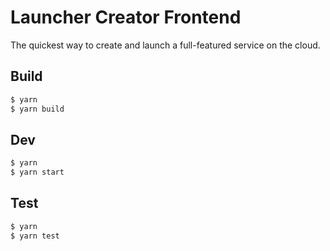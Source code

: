 
# Launcher Creator Frontend

The quickest way to create and launch a full-featured service on the cloud.

## Build

```bash
$ yarn 
$ yarn build
```

## Dev

```bash
$ yarn 
$ yarn start
```

## Test

```bash
$ yarn 
$ yarn test
```


